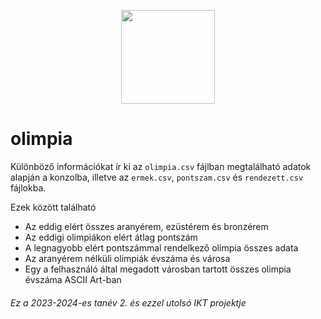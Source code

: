 <p align="center">
  <img src="https://konyvtar.elte.hu/sites/default/files/2021-05/olimpia_logo.png" height="150">
</p>

# olimpia

Különböző információkat ír ki az `olimpia.csv` fájlban megtalálható adatok alapján a konzolba, illetve az `ermek.csv`, `pontszam.csv` és `rendezett.csv` fájlokba.

Ezek között található
- Az eddig elért összes aranyérem, ezüstérem és bronzérem
- Az eddigi olimpiákon elért átlag pontszám
- A legnagyobb elért pontszámmal rendelkező olimpia összes adata
- Az aranyérem nélküli olimpiák évszáma és városa
- Egy a felhasználó által megadott városban tartott összes olimpia évszáma ASCII Art-ban


###### Ez a 2023-2024-es tanév 2. és ezzel utolsó IKT projektje
